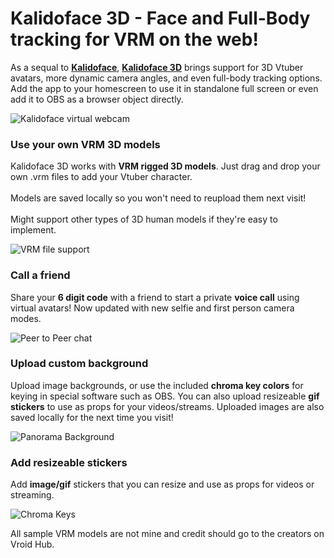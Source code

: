 # Kalidoface 3D - Face and Full-Body tracking for VRM on the web!

As a sequal to <a href='https://kalidoface.com' target='_blank'><b>Kalidoface</b></a>, <a href='https://3d.kalidoface.com' target='_blank'><b>Kalidoface 3D</b></a> brings support for 3D Vtuber avatars, more dynamic camera angles, and even full-body tracking options. Add the app to your homescreen to use it in standalone full screen or even add it to OBS as a browser object directly.

![Kalidoface virtual webcam](https://cdn.glitch.com/29e07830-2317-4b15-a044-135e73c7f840%2Fezgif-3-32bd023fa379.gif?v=1626110513808)

### Use your own VRM 3D models

Kalidoface 3D works with <b>VRM rigged 3D models</b>. Just drag and drop your own .vrm files to add your Vtuber character.<br><br>Models are saved locally so you won't need to reupload them next visit!<br><br>Might support other types of 3D human models if they're easy to implement.

![VRM file support](https://cdn.glitch.com/29e07830-2317-4b15-a044-135e73c7f840%2Fezgif-2-b312e89d3e07.gif?v=1626110793139)


### Call a friend

Share your <b>6 digit code</b> with a friend to start a private <b>voice call</b> using virtual avatars! Now updated with new selfie and first person camera modes.

![Peer to Peer chat](https://cdn.glitch.com/29e07830-2317-4b15-a044-135e73c7f840%2Fezgif-3-a2691d6ea927.gif?v=1626111894228)


### Upload custom background

Upload image backgrounds, or use the included <b>chroma key colors</b> for keying in special software such as OBS. You can also upload resizeable <b>gif stickers</b> to use as props for your videos/streams. Uploaded images are also saved locally for the next time you visit!

![Panorama Background](https://cdn.glitch.com/29e07830-2317-4b15-a044-135e73c7f840%2FIMG_1391.GIF?v=1626108547668)


### Add resizeable stickers

Add <b>image/gif</b> stickers that you can resize and use as props for videos or streaming.

![Chroma Keys](https://cdn.glitch.com/29e07830-2317-4b15-a044-135e73c7f840%2FIMG_1389.GIF?v=1626108547406)



All sample VRM models are not mine and credit should go to the creators on Vroid Hub.

